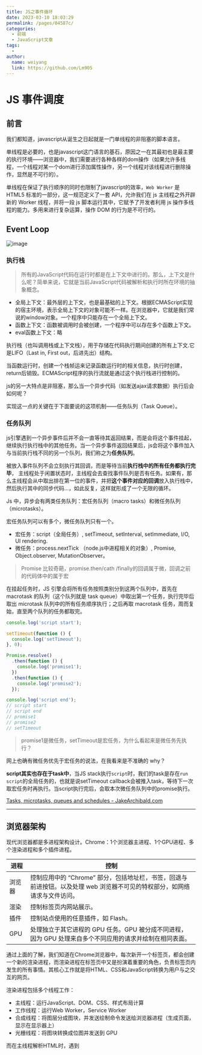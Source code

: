 ```yaml
---
title: JS之事件循环
date: 2023-03-10 18:03:29
permalink: /pages/04587c/
categories:
  - 前端
  - JavaScript文章
tags:
  - 
author: 
  name: weiyang
  link: https://github.com/Lm905
---
```

# JS 事件调度
## 前言
我们都知道，javascript从诞生之日起就是一门单线程的非阻塞的脚本语言。

单线程是必要的，也是javascript这门语言的基石，原因之一在其最初也是最主要的执行环境——浏览器中，我们需要进行各种各样的dom操作（如果允许多线程，一个线程对某一个dom进行添加属性操作，另一个线程对该线程进行删除操作，显然是不可行的）。

单线程在保证了执行顺序的同时也限制了javascript的效率，`Web Worker` 是 HTML5 标准的一部分，这一规范定义了一套 API，允许我们在 js 主线程之外开辟新的 Worker 线程，并将一段 js 脚本运行其中，它赋予了开发者利用 js 操作多线程的能力。多用来进行复杂运算，操作 DOM 的行为是不可行的。

## Event Loop
![image](images/0372bf1d-7f92-41d9-a5ac-7492546818b6.png)

<!-- more -->

### 执行栈
> 所有的JavaScript代码在运行时都是在上下文中进行的。那么，上下文是什么呢？简单来说，它就是当前JavaScript代码被解析和执行时所在环境的抽象概念。

* 全局上下文：最外层的上下文，也是最基础的上下文。根据ECMAScript实现的宿主环境，表示全局上下文的对象可能不一样。在浏览器中，它就是我们常说的window对象。一个程序中只能存在一个全局上下文。
* 函数上下文：函数被调用时会被创建，一个程序中可以存在多个函数上下文。
* eval函数上下文：略

执行栈（也叫调用栈或上下文栈），用于存储在代码执行期间创建的所有上下文.它是LIFO（Last in, First out，后进先出）结构。

当函数运行时，创建一个栈帧运来记录函数运行时的相关信息，执行时创建，return后销毁。ECMAScript程序的执行流就是通过这个执行栈进行控制的。

js的另一大特点是非阻塞，那么当一个异步代码（如发送ajax请求数据）执行后会如何呢？

实现这一点的关键在于下面要说的这项机制——任务队列（Task Queue）。

### 任务队列
js引擎遇到一个异步事件后并不会一直等待其返回结果，而是会将这个事件挂起，继续执行执行栈中的其他任务。当一个异步事件返回结果后，js会将这个事件加入与当前执行栈不同的另一个队列，我们称之为**任务队列**。

被放入事件队列不会立刻执行其回调，而是等待当前**执行栈中的所有任务都执行完毕**， 主线程处于闲置状态时，主线程会去查找事件队列是否有任务。如果有，那么主线程会从中取出排在第一位的事件，并把**这个事件对应的回调**放入执行栈中，然后执行其中的同步代码...，如此反复，这样就形成了一个无限的循环。

Js 中，异步会有两类任务队列：宏任务队列（macro tasks）和微任务队列（microtasks）。

宏任务队列可以有多个，微任务队列只有一个。

* 宏任务：script（全局任务）, setTimeout, setInterval, setImmediate, I/O, UI rendering.
* 微任务：process.nextTick （node.js中进程相关的对象）, Promise, Object.observer, MutationObserver。

> Promise 比较奇葩，promise.then/cath /finally的回调属于微，回调之前的代码体中的属于宏

在挂起任务时，JS 引擎会将所有任务按照类别分到这两个队列中，首先在 macrotask 的队列（这个队列就是 task queue）中取出第一个任务，执行完毕后取出 microtask 队列中的所有任务顺序执行；之后再取 macrotask 任务，周而复始，直至两个队列的任务都取完。

```javascript
console.log('script start');

setTimeout(function () {
  console.log('setTimeout');
}, 0);

Promise.resolve()
  .then(function () {
    console.log('promise1');
  })
  .then(function () {
    console.log('promise2');
  });

console.log('script end');
// script start
// script end
// promise1
// promise2
// setTimeout
```
> promise1是微任务，setTimeout是宏任务，为什么看起来是微任务先执行？

网上也确有微任务优先于宏任务的说法，在我看来是不准确的  why？

**script其实也存在于task中**，当JS stack执行`script`时，我们的task是存在`run script`的全局任务的，也就是说setTimeout callback会被推入task，等待下一次取宏任务时再执行。当script执行完后，会取本次微任务队列中的promise执行。

[Tasks, microtasks, queues and schedules - JakeArchibald.com](https://jakearchibald.com/2015/tasks-microtasks-queues-and-schedules/?utm_source=html5weekly#what-are-some-browsers-doing-differently)

---
## 浏览器架构
现代浏览器都是多进程架构设计。Chrome：1个浏览器主进程、1个GPU进程、多个渲染进程和多个插件进程。

|进程|控制|
| ----- | ----- |
|浏览器|控制应用中的 “Chrome” 部分，包括地址栏，书签，回退与前进按钮。以及处理 web 浏览器不可见的特权部分，如网络请求与文件访问。|
|渲染|控制标签页内网站展示。|
|插件|控制站点使用的任意插件，如 Flash。|
|GPU|处理独立于其它进程的 GPU 任务。GPU 被分成不同进程，因为 GPU 处理来自多个不同应用的请求并绘制在相同表面。|

通过上面的了解，我们知道在Chrome浏览器中，每次新开一个标签页，都会创建一个新的渲染进程，而渲染进程在标签页中又是扮演着重要的角色，负责标签页内发生的所有事情。其核心工作就是将HTML、CSS和JavaScript转换为用户与之交互的网页。

渲染进程包括多个线程工作：

* 主线程：运行JavaScript、DOM、CSS、样式布局计算
* 工作线程：运行Web Worker，Service Worker
* 合成线程：将图层分成图块，并发送绘制命令发送给浏览器进程（生成页面，显示在显示器上）
* 光栅线程：将图块转换成位图并发送到 GPU

而在主线程解析HTML时，遇到<script>标记时，就会暂停HTML的解析，开始加载、解析并执行JavaScript代码。这样就造成了HTML解析的阻塞，而JavaScript代码的执行又是为什么会阻塞HTML解析呢？这是因为JavaScript代码里可以通过类似`document.write()`的方法改写文档，这样就会导致HTML文档整体结构的变化。

## 小结
event loop 运行机制:

1. 在执行栈中执行一个宏任务。
2. 执行过程中遇到微任务，将微任务添加到微任务队列中。
3. 当前宏任务执行完毕，立即执行微任务队列中的任务。
4. 当前微任务队列中的任务执行完毕，检查渲染，GUI线程接管渲染。
5. 渲染完毕后，js线程接管，开启下一次事件循环，执行下一次宏任务（事件队列中取）。





#### 






